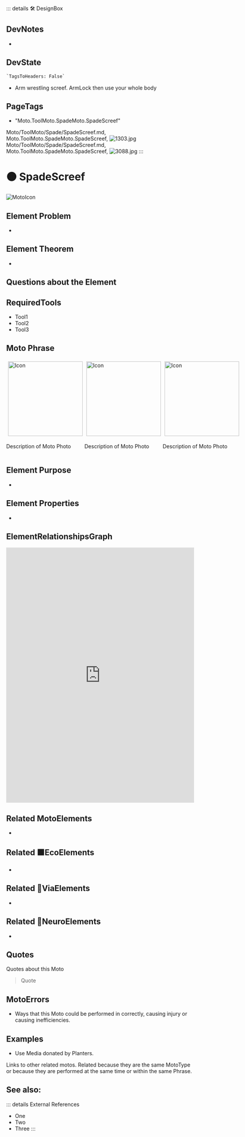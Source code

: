 ::: details 🛠 <dev>DesignBox</dev>

## DevNotes

-

## DevState

```py
`TagsToHeaders: False`
```

- Arm wrestling screef. ArmLock then use your whole body

<h2>PageTags</h2>

- "Moto.ToolMoto.SpadeMoto.SpadeScreef"

Moto/ToolMoto/Spade/SpadeScreef.md, <dev>Moto.ToolMoto.SpadeMoto.SpadeScreef</dev>, ![1303.jpg](/PaperPhoto/1303.jpg)
Moto/ToolMoto/Spade/SpadeScreef.md, <dev>Moto.ToolMoto.SpadeMoto.SpadeScreef</dev>, ![3088.jpg](/PaperPhoto/3088.jpg)
:::

# 🟠 <moto>SpadeScreef</moto>

![MotoIcon](/Moto/Moto_Icon.png)

## Element Problem

-

## Element Theorem

-

## Questions about the Element

## RequiredTools

- Tool1
- Tool2
- Tool3

## <moto>Moto Phrase</moto>

<div style="display: flex">
    <div>
        <img style="margin: 5px" height="200" width="200" alt="Icon" src="/Moto/Moto_Icon.png"/>
        <p>Description of Moto Photo</p>
    </div>
    <div>
        <img style="margin: 5px" height="200" width="200" alt="Icon" src="/Moto/Moto_Icon.png"/>
        <p>Description of Moto Photo</p>
    </div>
    <div>
        <img style="margin: 5px" height="200" width="200" alt="Icon" src="/Moto/Moto_Icon.png"/>
        <p>Description of Moto Photo</p>
    </div>
</div>

## Element Purpose

-

## Element Properties

-

## ElementRelationshipsGraph

<iframe
    width="100%"
    height="684"
    frameborder="0"
    src="https://observablehq.com/embed/@d3/force-directed-graph/2?cells=chart"
></iframe>

## Related <moto>MotoElements</moto>

-

## Related 🟩<eco>EcoElements</eco>

-

## Related 🔻<via>ViaElements</via>

-

## Related 💜<neuro>NeuroElements</neuro>

-  

## Quotes

Quotes about this Moto

> Quote

## MotoErrors

- Ways that this Moto could be performed in correctly, causing injury or causing inefficiencies.

## Examples

- Use Media donated by Planters.

Links to other related motos. Related because they are the same MotoType or because they are performed at the same time or within the same Phrase.

## See also:

::: details External References

- One
- Two
- Three
:::
